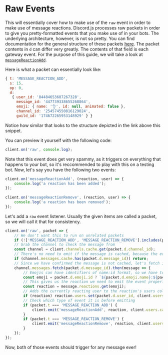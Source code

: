 # Raw Events

This will essentially cover how to make use of the `raw` event in order to make use of message reactions. Discord.js processes raw packets in order to give you pretty-formatted events that you make use of in your bots. The underlying architecture, however, is not so pretty. You can find documentation for the general structure of these packets [here](https://discordapp.com/developers/docs/topics/gateway#payloads). The packet contents in `d` can differ very greatly. The contents of that field is each gateway event. For the purpose of this guide, we will take a look at [`messageReactionAdd`](https://discordapp.com/developers/docs/topics/gateway#message-reaction-add).

Here is what a packet can essentially look like:

```javascript
{ t: 'MESSAGE_REACTION_ADD',
  s: 15,
  op: 0,
  d:
   { user_id: '84484653687267328',
     message_id: '447739338655268864',
     emoji: { name: '👌', id: null, animated: false },
     channel_id: '254574550816129024',
     guild_id: '174672265953148929' } }
```

Notice how similar that looks to the structure depicted in the link above this snippet.

You can preview it yourself with the following code:

```javascript
client.on('raw', console.log);
```

Note that this event does get very spammy, as it triggers on everything that happens to your bot, so it's reccommended to play with this on a testing bot. Now, let's say you have the following two events:

```javascript
client.on('messageReactionAdd', (reaction, user) => {
    console.log('a reaction has been added');
});
 
client.on('messageReactionRemove', (reaction, user) => {
    console.log('a reaction has been removed');
});
```

Let's add a `raw` event listener. Usually the given items are called a packet, so we will call it that for consistency.

```javascript
client.on('raw', packet => {
    // We don't want this to run on unrelated packets
    if (!['MESSAGE_REACTION_ADD', 'MESSAGE_REACTION_REMOVE'].includes(packet.t)) return;
    // Grab the channel to check the message from
    const channel = client.channels.cache.get(packet.d.channel_id);
    // There's no need to emit if the message is cached, because the event will fire anyway for that
    if (channel.messages.cache.has(packet.d.message_id)) return;
    // Since we have confirmed the message is not cached, let's fetch it
    channel.messages.fetch(packet.d.message_id).then(message => {
        // Emojis can have identifiers of name:id format, so we have to account for that case as well
        const emoji = packet.d.emoji.id ? `${packet.d.emoji.name}:${packet.d.emoji.id}` : packet.d.emoji.name;
        // This gives us the reaction we need to emit the event properly, in top of the message object
        const reaction = message.reactions.get(emoji);
        // Adds the currently reacting user to the reaction's users collection.
        if (reaction) reaction.users.set(packet.d.user_id, client.users.cache.get(packet.d.user_id));
        // Check which type of event it is before emitting
        if (packet.t === 'MESSAGE_REACTION_ADD') {
            client.emit('messageReactionAdd', reaction, client.users.cache.get(packet.d.user_id));
        }
        if (packet.t === 'MESSAGE_REACTION_REMOVE') {
            client.emit('messageReactionRemove', reaction, client.users.cache.get(packet.d.user_id));
        }
    });
});
```

Now, both of those events should trigger for any message ever!

